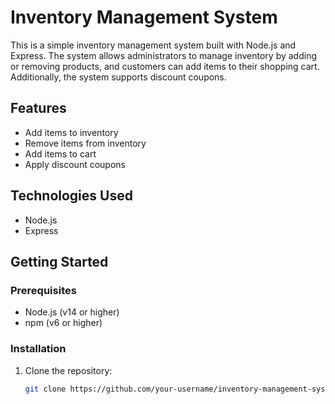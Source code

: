 # Inventory Management System

This is a simple inventory management system built with Node.js and Express. The system allows administrators to manage inventory by adding or removing products, and customers can add items to their shopping cart. Additionally, the system supports discount coupons.

## Features

- Add items to inventory
- Remove items from inventory
- Add items to cart
- Apply discount coupons

## Technologies Used

- Node.js
- Express

## Getting Started

### Prerequisites

- Node.js (v14 or higher)
- npm (v6 or higher)

### Installation

1. Clone the repository:

   ```bash
   git clone https://github.com/your-username/inventory-management-system.git
